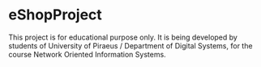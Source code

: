 # eShopProject

This project is for educational purpose only. It is being developed by students of University of Piraeus / Department of Digital Systems, for the course Network Oriented Information Systems.
